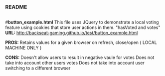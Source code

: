 #####
###
#
#
### README
##
##
###
#####

#**button_example.html**
This file uses JQuery to demonstrate a local voting feature using cookies that store user actions in them. "hasVoted and votes"
<br />
**URL:** http://backseat-gaming.github.io/test/button_example.html

**PROS:**
Retains values for a given browser on refresh, close/open ( LOCAL MACHINE ONLY )

**CONS:**
Doesn't allow users to result in negative vaule for votes
Does not take into account other users votes
Does not take into account user switching to a different browser